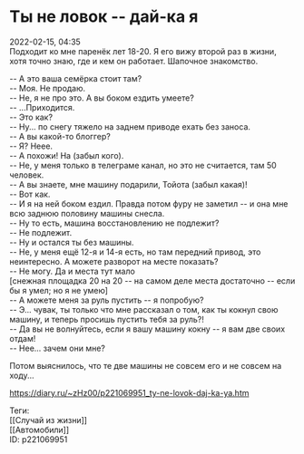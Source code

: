 Ты не ловок -- дай-ка я
========================

   
 2022-02-15, 04:35   
  Подходит ко мне паренёк лет 18-20. Я его вижу второй раз в жизни, хотя точно знаю, где и кем он работает. Шапочное знакомство.   
   
 -- А это ваша семёрка стоит там?   
 -- Моя. Не продаю.   
 -- Не, я не про это. А вы боком ездить умеете?   
 -- ...Приходится.   
 -- Это как?   
 -- Ну... по снегу тяжело на заднем приводе ехать без заноса.   
 -- А вы какой-то блоггер?   
 -- Я? Неее.   
 -- А похожи! На (забыл кого).   
 -- Не, у меня только в телеграме канал, но это не считается, там 50 человек.   
 -- А вы знаете, мне машину подарили, Тойота (забыл какая)!   
 -- Вот как.   
 -- И я на ней боком ездил. Правда потом фуру не заметил -- и она мне всю заднюю половину машины снесла.   
 -- Ну то есть, машина восстановлению не подлежит?   
 -- Не подлежит.   
 -- Ну и остался ты без машины.   
 -- Не, у меня ещё 12-я и 14-я есть, но там передний привод, это неинтересно. А можете разворот на месте показать?   
 -- Не могу. Да и места тут мало   
 [снежная площадка 20 на 20 -- на самом деле места достаточно -- если бы я умел; но я не умею]   
 -- А можете меня за руль пустить -- я попробую?   
 -- Э... чувак, ты только что мне рассказал о том, как ты кокнул свою машину, и теперь просишь пустить тебя за руль?!   
 -- Да вы не волнуйтесь, если я вашу машину кокну -- я вам две своих отдам!   
 -- Нее... зачем они мне?   
   
 Потом выяснилось, что те две машины не совсем его и не совсем на ходу...   
    
 <https://diary.ru/~zHz00/p221069951_ty-ne-lovok-daj-ka-ya.htm>   
   
 Теги:   
 [[Случай из жизни]]   
 [[Автомобили]]   
 ID: p221069951